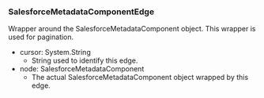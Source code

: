 ### SalesforceMetadataComponentEdge
Wrapper around the SalesforceMetadataComponent object. This wrapper is used for pagination.

- cursor: System.String
  - String used to identify this edge.
- node: SalesforceMetadataComponent
  - The actual SalesforceMetadataComponent object wrapped by this edge.
